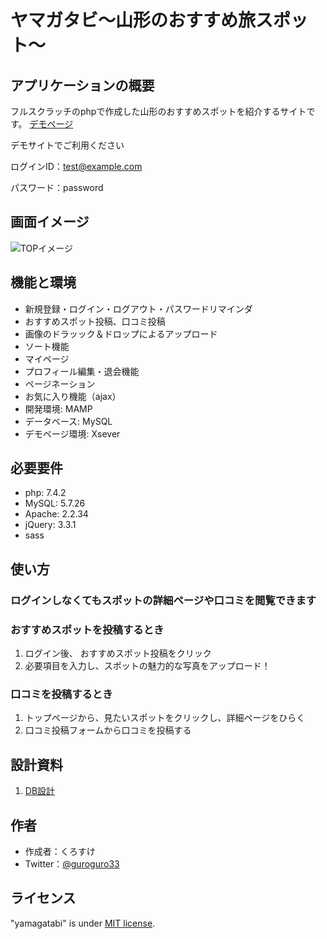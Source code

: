 # ヤマガタビ〜山形のおすすめ旅スポット〜

## アプリケーションの概要
 
フルスクラッチのphpで作成した山形のおすすめスポットを紹介するサイトです。
[デモページ](https://kurosuke-web.com/yamagatabi/)

デモサイトでご利用ください

ログインID：test@example.com

パスワード：password

## 画面イメージ ##
 
![TOPイメージ](https://user-images.githubusercontent.com/48667277/87264355-be316e00-c4fa-11ea-8acb-c82e15053005.png)
 
## 機能と環境
 
- 新規登録・ログイン・ログアウト・パスワードリマインダ
- おすすめスポット投稿、口コミ投稿
- 画像のドラッック＆ドロップによるアップロード
- ソート機能
- マイページ
- プロフィール編集・退会機能
- ページネーション
- お気に入り機能（ajax）
- 開発環境: MAMP
- データベース: MySQL
- デモページ環境: Xsever
 
## 必要要件
 
- php: 7.4.2
- MySQL: 5.7.26
- Apache: 2.2.34
- jQuery: 3.3.1
- sass
 
## 使い方

### ログインしなくてもスポットの詳細ページや口コミを閲覧できます

### おすすめスポットを投稿するとき
1. ログイン後、 おすすめスポット投稿をクリック
2. 必要項目を入力し、スポットの魅力的な写真をアップロード！

### 口コミを投稿するとき
1. トップページから、見たいスポットをクリックし、詳細ページをひらく
2. 口コミ投稿フォームから口コミを投稿する

## 設計資料
 
1. [DB設計](https://docs.google.com/spreadsheets/d/1vjds-HWAZth_03NRPRqpB4KVN-r3-oF_jRMsFVpweY4/edit?usp=sharing)
  
## 作者

* 作成者：くろすけ
* Twitter：[@guroguro33](https://twitter.com/guroguro33)
 
## ライセンス
 
"yamagatabi" is under [MIT license](https://en.wikipedia.org/wiki/MIT_License).
